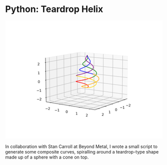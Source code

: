 # Python: Teardrop Helix

![teardrop helix](/src/assets/teardrop.png)

In collaboration with Stan Carroll at Beyond Metal, I wrote a small script to generate some
composite curves, spiralling around a teardrop-type shape made up of a sphere with a cone on
top.
